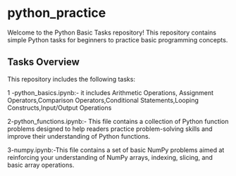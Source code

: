 # python_practice
Welcome to the Python Basic Tasks repository! This repository contains simple Python tasks for beginners to practice basic programming concepts.
## Tasks Overview

This repository includes the following tasks:

1 -python_basics.ipynb:-  it includes Arithmetic Operations, Assignment Operators,Comparison Operators,Conditional Statements,Looping 
                          Constructs,Input/Output Operations
                          
2-python_functions.ipynb:- This file contains a collection of Python function problems designed to help readers practice problem-solving 
                           skills and improve their understanding of Python functions.
                       
3-numpy.ipynb:-This file contains a set of basic NumPy problems aimed at reinforcing your understanding of NumPy arrays, indexing, slicing, 
                and basic array operations.
